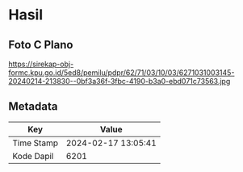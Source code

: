 # Hasil

## Foto C Plano

https://sirekap-obj-formc.kpu.go.id/5ed8/pemilu/pdpr/62/71/03/10/03/6271031003145-20240214-213830--0bf3a36f-3fbc-4190-b3a0-ebd071c73563.jpg


## Metadata

| Key        | Value               |
| ---------- | ------------------- |
| Time Stamp | 2024-02-17 13:05:41 |
| Kode Dapil | 6201                |



